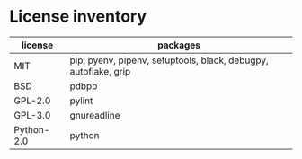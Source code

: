 # License inventory

| license    | packages                                                        |
| ---------- | --------------------------------------------------------------- |
| MIT        | pip, pyenv, pipenv, setuptools, black, debugpy, autoflake, grip |
| BSD        | pdbpp                                                           |
| GPL-2.0    | pylint                                                          |
| GPL-3.0    | gnureadline                                                     |
| Python-2.0 | python                                                          |
